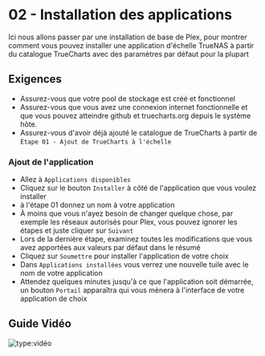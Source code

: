 # 02 - Installation des applications

Ici nous allons passer par une installation de base de Plex, pour montrer comment vous pouvez installer une application d'échelle TrueNAS à partir du catalogue TrueCharts avec des paramètres par défaut pour la plupart

## Exigences

- Assurez-vous que votre pool de stockage est créé et fonctionnel
- Assurez-vous que vous avez une connexion internet fonctionnelle et que vous pouvez atteindre github et truecharts.org depuis le système hôte.
- Assurez-vous d'avoir déjà ajouté le catalogue de TrueCharts à partir de `Étape 01 - Ajout de TrueCharts à l'échelle`

### Ajout de l'application

- Allez à `Applications disponibles`
- Cliquez sur le bouton `Installer` à côté de l'application que vous voulez installer
- à l'étape 01 donnez un nom à votre application
- À moins que vous n'ayez besoin de changer quelque chose, par exemple les réseaux autorisés pour Plex, vous pouvez ignorer les étapes et juste cliquer sur `Suivant`
- Lors de la dernière étape, examinez toutes les modifications que vous avez apportées aux valeurs par défaut dans le résumé
- Cliquez sur `Soumettre` pour installer l'application de votre choix
- Dans `Applications installées` vous verrez une nouvelle tuile avec le nom de votre application
- Attendez quelques minutes jusqu'à ce que l'application soit démarrée, un bouton `Portail` apparaîtra qui vous mènera à l'interface de votre application de choix

## Guide Vidéo

![type:vidéo](https://www.youtube.com/embed/9UDUMFiaXBM)
